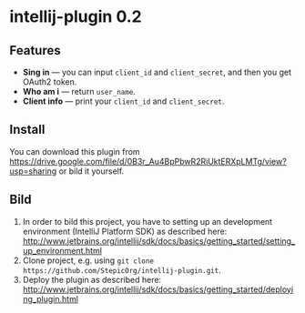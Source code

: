 # intellij-plugin 0.2

## Features
* **Sing in** — you can input `client_id` and `client_secret`, and then you get OAuth2 token.
* **Who am i** — return `user_name`.
* **Client info** — print your `client_id` and `client_secret`.

## Install
You can download this plugin from https://drive.google.com/file/d/0B3r_Au4BpPbwR2RiUktERXpLMTg/view?usp=sharing or bild it yourself.

## Bild
1. In order to bild this project, you have to setting up an development environment (IntelliJ Platform SDK) as described here: http://www.jetbrains.org/intellij/sdk/docs/basics/getting_started/setting_up_environment.html
2. Clone project, e.g. using `git clone https://github.com/StepicOrg/intellij-plugin.git`. 
3. Deploy the plugin as described here: http://www.jetbrains.org/intellij/sdk/docs/basics/getting_started/deploying_plugin.html
